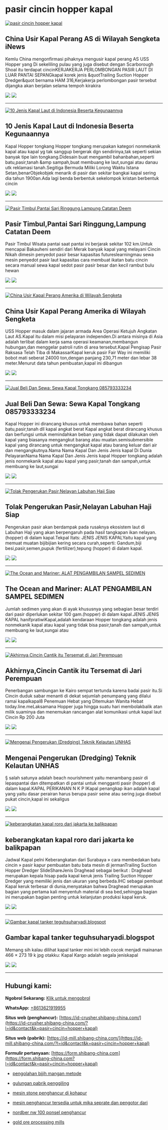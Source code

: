 # pasir cincin hopper kapal

<a href="https://swt.shibang-china.com/?l=id&img&k=pasir+cincin+hopper+kapal" target="_blank">![pasir cincin hopper kapal](http://static.shibang-china.com/all-800x300/853.jpg)</a>

## China Usir Kapal Perang AS di Wilayah Sengketa iNews
Kemlu China mengonfirmasi pihaknya mengusir kapal perang AS USS Hopper yang Di sekeliling pulau yang juga disebut dengan Scarborough Shoal itu terdapat cincinKERJAKERJA PERLOMBONGAN PASIR LAUT DI LUAR PANTAI SEPANGkapal korek jenis &quotTrailing Suction Hopper Dredger&quot bernama HAM 316,Kerjakerja perlombongan pasir tersebut dijangka akan berjalan selama tempoh kirakira


<a href="https://whatsapp.shibangsoft.com/WhatsApp.php" target="_blank" title="WhatsApp">![](http://static.shibang-china.com/icon/whatsapp.png)</a> <a href="https://swt.shibang-china.com/?l=id&icon&k=pasir+cincin+hopper+kapal" target="_blank">![](http://static.shibang-china.com/icon/chat-id.png)</a>

---

<a href="https://swt.shibang-china.com/?l=id&img&k=pasir+cincin+hopper+kapal" target="_blank">![10 Jenis Kapal Laut di Indonesia Beserta Kegunaannya](http://static.shibang-china.com/all-800x300/27.jpg)</a>

## 10 Jenis Kapal Laut di Indonesia Beserta Kegunaannya
Kapal Hopper tongkang Hopper tongkang merupakan kategori nonmekanik kapal atau kapal yg tak sanggup bergerak dgn sendirinya,tak seperti sekian banyak tipe lain tongkang.Didesain buat mengambil bahanbahan,seperti batu,pasir,tanah &amp sampah,buat membuang ke laut,sungai atau danau utk reklamasi tanah.Segitiga Bermuda Miliki Lorong Waktu Istana Setan,benarObjekobjek menarik di pasir dan sekitar bangkai kapal sering dia tahun 1900an.Ada lagi benda berbentuk sekelompok kristan berbentuk cincin


<a href="https://whatsapp.shibangsoft.com/WhatsApp.php" target="_blank" title="WhatsApp">![](http://static.shibang-china.com/icon/whatsapp.png)</a> <a href="https://swt.shibang-china.com/?l=id&icon&k=pasir+cincin+hopper+kapal" target="_blank">![](http://static.shibang-china.com/icon/chat-id.png)</a>

---

<a href="https://swt.shibang-china.com/?l=id&img&k=pasir+cincin+hopper+kapal" target="_blank">![Pasir Timbul,Pantai Sari Ringgung,Lampung Catatan Deem](http://static.shibang-china.com/all-800x300/1217.jpg)</a>

## Pasir Timbul,Pantai Sari Ringgung,Lampung Catatan Deem
Pasir Timbul Wisata pantai saat pantai ini berjarak sekitar 102 km.Untuk mencapai Bakauheni sendiri dari Merak banyak kapal yang melayani Cincin Nikah dimesin penyedot pasir besar kapasitas futureslearningmau sewa mesin penyedot pasir laut kapasitas cara membuat ikatan batu cincin secara manual sewa kapal sedot pasir pasir besar dan kecil rambut bulu hewan


<a href="https://whatsapp.shibangsoft.com/WhatsApp.php" target="_blank" title="WhatsApp">![](http://static.shibang-china.com/icon/whatsapp.png)</a> <a href="https://swt.shibang-china.com/?l=id&icon&k=pasir+cincin+hopper+kapal" target="_blank">![](http://static.shibang-china.com/icon/chat-id.png)</a>

---

<a href="https://swt.shibang-china.com/?l=id&img&k=pasir+cincin+hopper+kapal" target="_blank">![China Usir Kapal Perang Amerika di Wilayah Sengketa](http://static.shibang-china.com/all-800x300/238.jpg)</a>

## China Usir Kapal Perang Amerika di Wilayah Sengketa
USS Hopper masuk dalam jajaran armada Area Operasi Ketujuh Angkatan Laut AS.Kapal itu dalam misi pelayaran independen.Di antara misinya di Asia adalah terlibat dalam kerja sama operasi keamanan,membangun hubungan,dan menggelar patroli rutin di area tersebut.Kapal Pengisap Pasir Raksasa Telah Tiba di MakassarKapal keruk pasir Fair Way ini memiliki bobot mati seberat 24000 ton,dengan panjang 230,71 meter dan lebar 38 meter.Menurut data tahun pembuatan,kapal ini dibangun


<a href="https://whatsapp.shibangsoft.com/WhatsApp.php" target="_blank" title="WhatsApp">![](http://static.shibang-china.com/icon/whatsapp.png)</a> <a href="https://swt.shibang-china.com/?l=id&icon&k=pasir+cincin+hopper+kapal" target="_blank">![](http://static.shibang-china.com/icon/chat-id.png)</a>

---

<a href="https://swt.shibang-china.com/?l=id&img&k=pasir+cincin+hopper+kapal" target="_blank">![Jual Beli Dan Sewa: Sewa Kapal Tongkang 085793333234](http://static.shibang-china.com/all-800x300/504.jpg)</a>

## Jual Beli Dan Sewa: Sewa Kapal Tongkang 085793333234
Kapal Hopper ini dirancang khusus untuk membawa bahan seperti batu,pasir,tanah dll kapal angkat berat Kapal angkat berat dirancang khusus dan berfungsi untuk memindahkan beban yang tidak dapat dilakukan oleh kapal yang biasanya mengangkut barang atau muatan.semisubmersible kapal yang dirancang untuk mengangkat kapal atau barang keluar dari air dan mengangkutnya.Nama Nama Kapal Dan Jenis Jenis kapal Di Dunia PelayaranNama Nama Kapal Dan Jenis Jenis kapal Hopper tongkang adalah jenis nonmekanik kapal atau kapal yang pasir,tanah dan sampah,untuk membuang ke laut,sungai


<a href="https://whatsapp.shibangsoft.com/WhatsApp.php" target="_blank" title="WhatsApp">![](http://static.shibang-china.com/icon/whatsapp.png)</a> <a href="https://swt.shibang-china.com/?l=id&icon&k=pasir+cincin+hopper+kapal" target="_blank">![](http://static.shibang-china.com/icon/chat-id.png)</a>

---

<a href="https://swt.shibang-china.com/?l=id&img&k=pasir+cincin+hopper+kapal" target="_blank">![Tolak Pengerukan Pasir,Nelayan Labuhan Haji Siap](http://static.shibang-china.com/all-800x300/130.jpg)</a>

## Tolak Pengerukan Pasir,Nelayan Labuhan Haji Siap
Pengerukan pasir akan berdampak pada rusaknya ekosistem laut di Labuhan Haji yang akan berpengaruh pada hasil tangkapan ikan nelayan.(hopper) di dalam kapal.Tekpal Itats: JENIS JENIS KAPALYaitu kapal yang memuat muatan bijibijian kering secara curah,seperti: Gandum,biji besi,pasir,semen,pupuk (fertilizer),tepung (hopper) di dalam kapal.


<a href="https://whatsapp.shibangsoft.com/WhatsApp.php" target="_blank" title="WhatsApp">![](http://static.shibang-china.com/icon/whatsapp.png)</a> <a href="https://swt.shibang-china.com/?l=id&icon&k=pasir+cincin+hopper+kapal" target="_blank">![](http://static.shibang-china.com/icon/chat-id.png)</a>

---

<a href="https://swt.shibang-china.com/?l=id&img&k=pasir+cincin+hopper+kapal" target="_blank">![The Ocean and Mariner: ALAT PENGAMBILAN SAMPEL SEDIMEN](http://static.shibang-china.com/all-800x300/480.jpg)</a>

## The Ocean and Mariner: ALAT PENGAMBILAN SAMPEL SEDIMEN
Jumlah sedimen yang akan di ayak khususnya yang sebagian besar terdiri dari pasir diperlukan sekitar 100 gam.(hopper) di dalam kapal.JENIS JENIS KAPAL hanifpratiwiKapal,adalah kendaraan Hopper tongkang adalah jenis nonmekanik kapal atau kapal yang tidak bisa pasir,tanah dan sampah,untuk membuang ke laut,sungai atau


<a href="https://whatsapp.shibangsoft.com/WhatsApp.php" target="_blank" title="WhatsApp">![](http://static.shibang-china.com/icon/whatsapp.png)</a> <a href="https://swt.shibang-china.com/?l=id&icon&k=pasir+cincin+hopper+kapal" target="_blank">![](http://static.shibang-china.com/icon/chat-id.png)</a>

---

<a href="https://swt.shibang-china.com/?l=id&img&k=pasir+cincin+hopper+kapal" target="_blank">![Akhirnya,Cincin Cantik itu Tersemat di Jari Perempuan](http://static.shibang-china.com/all-800x300/1522.jpg)</a>

## Akhirnya,Cincin Cantik itu Tersemat di Jari Perempuan
Penerbangan sambungan ke Kairo sempat tertunda karena badai pasir itu.Si Cincin duduk sabar menanti di dekat sejumlah penumpang yang dilalui ramai kapalkapal8 Penemuan Hebat yang Ditemukan Wanita Hebat today.line.meLaksamana Hopper juga hingga suatu hari membolakbalik atan milik suaminya dan menemukan rancangan alat komunikasi untuk kapal laut Cincin Rp 200 Juta


<a href="https://whatsapp.shibangsoft.com/WhatsApp.php" target="_blank" title="WhatsApp">![](http://static.shibang-china.com/icon/whatsapp.png)</a> <a href="https://swt.shibang-china.com/?l=id&icon&k=pasir+cincin+hopper+kapal" target="_blank">![](http://static.shibang-china.com/icon/chat-id.png)</a>

---

<a href="https://swt.shibang-china.com/?l=id&img&k=pasir+cincin+hopper+kapal" target="_blank">![Mengenai Pengerukan (Dredging) Teknik Kelautan UNHAS](http://static.shibang-china.com/all-800x300/1404.jpg)</a>

## Mengenai Pengerukan (Dredging) Teknik Kelautan UNHAS
§ salah satunya adalah beach nourishment yaitu menambang pasir di lepaspantai dan ditempatkan di pantai untuk mengganti pasir (hopper) di dalam kapal.KAPAL PERIKANAN N K P IKapal penangkap ikan adalah kapal yang yaitu dasar perairan harus berupa pasir seine atau sering juga disebut pukat cincin,kapal ini sekaligus


<a href="https://whatsapp.shibangsoft.com/WhatsApp.php" target="_blank" title="WhatsApp">![](http://static.shibang-china.com/icon/whatsapp.png)</a> <a href="https://swt.shibang-china.com/?l=id&icon&k=pasir+cincin+hopper+kapal" target="_blank">![](http://static.shibang-china.com/icon/chat-id.png)</a>

---

<a href="https://swt.shibang-china.com/?l=id&img&k=pasir+cincin+hopper+kapal" target="_blank">![keberangkatan kapal roro dari jakarta ke balikpapan](http://static.shibang-china.com/all-800x300/1084.jpg)</a>

## keberangkatan kapal roro dari jakarta ke balikpapan
Jadwal Kapal pelni Keberangkatan dari Surabaya » cara membedakan batu cincin » pasir kapur pembuatan batu bata mesin di jermanTrailing Suction Hopper Dredger SlideShareJenis Draghead sebagai berikut : Draghead merupakan kepala hisap pada kapal keruk jenis Trailing Suction Hopper Dredger yang memiliki jenis dan ukuran yang berbeda.IHC sebagai pembuat Kapal keruk terbesar di dunia,menyatakan bahwa Draghead merupakan bagian yang pertama kali menyentuh material di sea bed,sehingga bagian ini merupakan bagian penting untuk kelanjutan produksi kapal keruk.


<a href="https://whatsapp.shibangsoft.com/WhatsApp.php" target="_blank" title="WhatsApp">![](http://static.shibang-china.com/icon/whatsapp.png)</a> <a href="https://swt.shibang-china.com/?l=id&icon&k=pasir+cincin+hopper+kapal" target="_blank">![](http://static.shibang-china.com/icon/chat-id.png)</a>

---

<a href="https://swt.shibang-china.com/?l=id&img&k=pasir+cincin+hopper+kapal" target="_blank">![Gambar kapal tanker teguhsuharyadi.blogspot](http://static.shibang-china.com/all-800x300/132.jpg)</a>

## Gambar kapal tanker teguhsuharyadi.blogspot
Memang sih kalau dilihat kapal tanker mini ini lebih cocok menjadi mainanan 466 × 273 19 k jpg otakku: Kapal Kargo adalah segala jeniskapal

<a href="https://whatsapp.shibangsoft.com/WhatsApp.php" target="_blank" title="WhatsApp">![](http://static.shibang-china.com/icon/whatsapp.png)</a> <a href="https://swt.shibang-china.com/?l=id&icon&k=pasir+cincin+hopper+kapal" target="_blank">![](http://static.shibang-china.com/icon/chat-id.png)</a>

---
## Hubungi kami:

**Ngobrol Sekarang:** [Klik untuk mengobrol](https://swt.shibang-china.com?l=id&contact&k=pasir+cincin+hopper+kapal)

**WhatsApp:**  [+8613621919955](https://whatsapp.shibangsoft.com/WhatsApp.php)

**Situs web (penghancur):** [https://id-crusher.shibang-china.com/](https://id-crusher.shibang-china.com/?l=id&contact&k=pasir+cincin+hopper+kapal)

**Situs web (pabrik):** [https://id-mill.shibang-china.com/](https://id-mill.shibang-china.com/?l=id&contact&k=pasir+cincin+hopper+kapal)

**Formulir pertanyaan:** [https://form.shibang-china.com](https://form.shibang-china.com?l=id&contact&k=pasir+cincin+hopper+kapal)

* [pengolahan bijih mangan metode](../33/pengolahan%20bijih%20mangan%20metode.md)

* [gulungan pabrik penggiling](../39/gulungan%20pabrik%20penggiling.md)

* [mesin stone penghancur di kohapur](../39/mesin%20stone%20penghancur%20di%20kohapur.md)

* [mesin penghancur tersedia untuk mika seprate dan pengotor dari](../34/mesin%20penghancur%20tersedia%20untuk%20mika%20seprate%20dan%20pengotor%20dari.md)

* [nordber nw 100 ponsel penghancur](../33/nordber%20nw%20100%20ponsel%20penghancur.md)

* [gold ore processing mills](../39/gold%20ore%20processing%20mills.md)